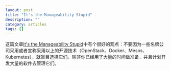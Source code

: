 ```yaml
---
layout: post
title: "It's the Manageability Stupid"
description: ""
category: articles
tags: []
---
```


这篇文章[It's the Manageability Stupid](https://www.subbu.org/blog/2015/11/its-the-manageability-stupid)中有个很好的观点：不要因为一些名牌公司采用或者宣称采用以上的开源技术（OpenStack、Docker、Mesos、Kubernetes），就盲目选择它们。除非你已经用了大量的时间做准备，并且计划开发大量的软件去管理它们。
